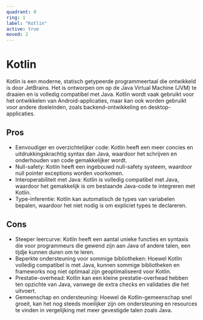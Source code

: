 ```yaml
---
quadrant: 0
ring: 1
label: "Kotlin"
active: true
moved: 2
---
```

# Kotlin

Kotlin is een moderne, statisch getypeerde programmeertaal die ontwikkeld is door JetBrains. Het is ontworpen om op de Java Virtual Machine (JVM) te draaien en is volledig compatibel met Java. Kotlin wordt vaak gebruikt voor het ontwikkelen van Android-applicaties, maar kan ook worden gebruikt voor andere doeleinden, zoals backend-ontwikkeling en desktop-applicaties.

## Pros

- Eenvoudiger en overzichtelijker code: Kotlin heeft een meer concies en uitdrukkingskrachtig syntax dan Java, waardoor het schrijven en onderhouden van code gemakkelijker wordt.
- Null-safety: Kotlin heeft een ingebouwd null-safety systeem, waardoor null pointer exceptions worden voorkomen.
- Interoperabiliteit met Java: Kotlin is volledig compatibel met Java, waardoor het gemakkelijk is om bestaande Java-code te integreren met Kotlin.
- Type-inferentie: Kotlin kan automatisch de types van variabelen bepalen, waardoor het niet nodig is om expliciet types te declareren.

## Cons

- Steeper leercurve: Kotlin heeft een aantal unieke functies en syntaxis die voor programmeurs die gewend zijn aan Java of andere talen, een tijdje kunnen duren om te leren.
- Beperkte ondersteuning voor sommige bibliotheken: Hoewel Kotlin volledig compatibel is met Java, kunnen sommige bibliotheken en frameworks nog niet optimaal zijn geoptimaliseerd voor Kotlin.
- Prestatie-overhead: Kotlin kan een kleine prestatie-overhead hebben ten opzichte van Java, vanwege de extra checks en validaties die het uitvoert.
- Gemeenschap en ondersteuning: Hoewel de Kotlin-gemeenschap snel groeit, kan het nog steeds moeilijker zijn om ondersteuning en resources te vinden in vergelijking met meer gevestigde talen zoals Java.

